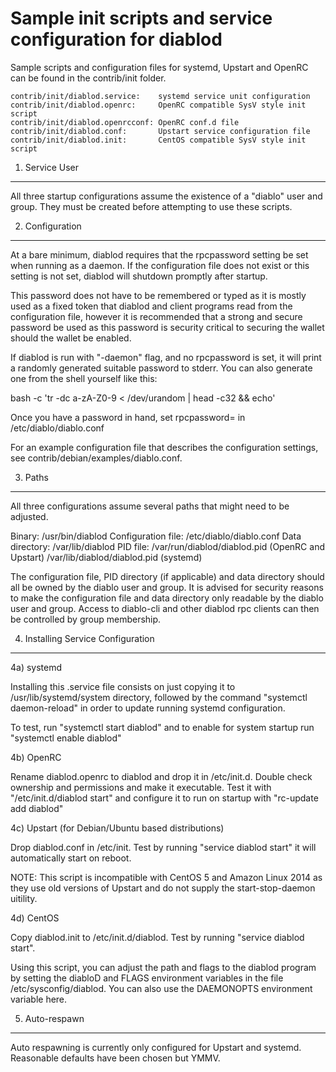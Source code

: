 Sample init scripts and service configuration for diablod
==========================================================

Sample scripts and configuration files for systemd, Upstart and OpenRC
can be found in the contrib/init folder.

    contrib/init/diablod.service:    systemd service unit configuration
    contrib/init/diablod.openrc:     OpenRC compatible SysV style init script
    contrib/init/diablod.openrcconf: OpenRC conf.d file
    contrib/init/diablod.conf:       Upstart service configuration file
    contrib/init/diablod.init:       CentOS compatible SysV style init script

1. Service User
---------------------------------

All three startup configurations assume the existence of a "diablo" user
and group.  They must be created before attempting to use these scripts.

2. Configuration
---------------------------------

At a bare minimum, diablod requires that the rpcpassword setting be set
when running as a daemon.  If the configuration file does not exist or this
setting is not set, diablod will shutdown promptly after startup.

This password does not have to be remembered or typed as it is mostly used
as a fixed token that diablod and client programs read from the configuration
file, however it is recommended that a strong and secure password be used
as this password is security critical to securing the wallet should the
wallet be enabled.

If diablod is run with "-daemon" flag, and no rpcpassword is set, it will
print a randomly generated suitable password to stderr.  You can also
generate one from the shell yourself like this:

bash -c 'tr -dc a-zA-Z0-9 < /dev/urandom | head -c32 && echo'

Once you have a password in hand, set rpcpassword= in /etc/diablo/diablo.conf

For an example configuration file that describes the configuration settings,
see contrib/debian/examples/diablo.conf.

3. Paths
---------------------------------

All three configurations assume several paths that might need to be adjusted.

Binary:              /usr/bin/diablod
Configuration file:  /etc/diablo/diablo.conf
Data directory:      /var/lib/diablod
PID file:            /var/run/diablod/diablod.pid (OpenRC and Upstart)
                     /var/lib/diablod/diablod.pid (systemd)

The configuration file, PID directory (if applicable) and data directory
should all be owned by the diablo user and group.  It is advised for security
reasons to make the configuration file and data directory only readable by the
diablo user and group.  Access to diablo-cli and other diablod rpc clients
can then be controlled by group membership.

4. Installing Service Configuration
-----------------------------------

4a) systemd

Installing this .service file consists on just copying it to
/usr/lib/systemd/system directory, followed by the command
"systemctl daemon-reload" in order to update running systemd configuration.

To test, run "systemctl start diablod" and to enable for system startup run
"systemctl enable diablod"

4b) OpenRC

Rename diablod.openrc to diablod and drop it in /etc/init.d.  Double
check ownership and permissions and make it executable.  Test it with
"/etc/init.d/diablod start" and configure it to run on startup with
"rc-update add diablod"

4c) Upstart (for Debian/Ubuntu based distributions)

Drop diablod.conf in /etc/init.  Test by running "service diablod start"
it will automatically start on reboot.

NOTE: This script is incompatible with CentOS 5 and Amazon Linux 2014 as they
use old versions of Upstart and do not supply the start-stop-daemon uitility.

4d) CentOS

Copy diablod.init to /etc/init.d/diablod. Test by running "service diablod start".

Using this script, you can adjust the path and flags to the diablod program by
setting the diabloD and FLAGS environment variables in the file
/etc/sysconfig/diablod. You can also use the DAEMONOPTS environment variable here.

5. Auto-respawn
-----------------------------------

Auto respawning is currently only configured for Upstart and systemd.
Reasonable defaults have been chosen but YMMV.

